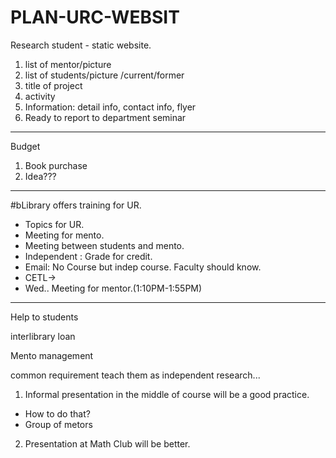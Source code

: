 # PLAN-URC-WEBSIT



Research student - static website.

1. list of mentor/picture
2. list of students/picture   /current/former
3. title of project
4. activity
5. Information: detail info, contact info, flyer
6. Ready to report to department seminar

--------------------------
Budget
1. Book purchase
2. Idea???



----

#bLibrary offers training for UR.
 

- Topics for UR.
- Meeting for mento.
- Meeting between students and mento.
- Independent : Grade for credit.
- Email: No Course but indep course. Faculty should know.
- CETL-> 
- Wed.. Meeting for mentor.(1:10PM-1:55PM)
----------------
Help to students

interlibrary loan

Mento management


common requirement
teach them as independent research...
1. Informal presentation in the middle of course will be a good practice.
 - How to do that?
 - Group of metors
2. Presentation at Math Club will be better.

